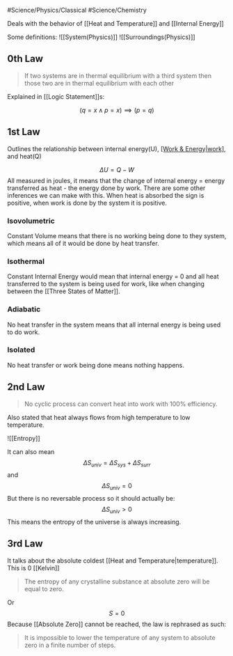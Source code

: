#Science/Physics/Classical #Science/Chemistry 

Deals with the behavior of [[Heat and Temperature]] and [[Internal Energy]]

Some definitions:
![[System(Physics)]]
![[Surroundings(Physics)]]

## 0th Law

> If two systems are in thermal equilibrium with a third system then those two are in thermal equilibrium with each other

Explained in [[Logic Statement]]s:

$$
(q = x \land p = x) \implies (p = q)
$$


## 1st Law 

Outlines the relationship between internal energy(U), [[Work & Energy|work]](W), and heat(Q)

$$
\Delta U =Q-W
$$
All measured in joules, it means that the change of internal energy = energy transferred as heat - the energy done by work. There are some other inferences we can make with this. When heat is absorbed the sign is positive, when work is done by the system it is positive. 

### Isovolumetric 

Constant Volume means that there is no working being done to they system, which means all of it would be done by heat transfer. 

### Isothermal

Constant Internal Energy would mean that internal energy = 0 and all heat transferred to the system is being used for work, like when changing between the [[Three States of Matter]].

### Adiabatic

No heat transfer in the system means that all internal energy is being used to do work. 

### Isolated

No heat transfer or work being done means nothing happens.

## 2nd Law

> No cyclic process can convert heat into work with 100% efficiency.

Also stated that heat always flows from high temperature to low temperature. 

![[Entropy]]

It can also mean
$$
\Delta S_{univ}=\Delta S_{sys}+ \Delta S_{surr}
$$
and 
$$
\Delta S_{univ} = 0
$$
But there is no reversable process so it should actually be:
$$
\Delta S_{univ}>0
$$
This means the entropy of the universe is always increasing. 


## 3rd Law


It talks about the absolute coldest [[Heat and Temperature|temperature]]. This is 0 [[Kelvin]]

> The entropy of any crystalline substance at absolute zero will be equal to zero.

Or 
$$
S=0
$$
Because [[Absolute Zero]] cannot be reached, the law is rephrased as such:

> It is impossible to lower the temperature of any system to absolute zero in a finite number of steps.

